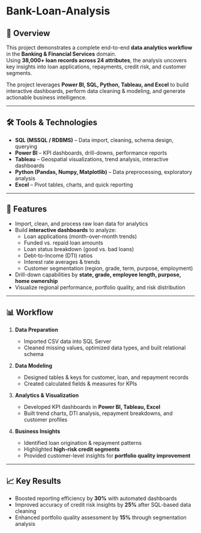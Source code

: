 # Bank-Loan-Analysis

## 📌 Overview  
This project demonstrates a complete end-to-end **data analytics workflow** in the **Banking & Financial Services** domain.  
Using **38,000+ loan records across 24 attributes**, the analysis uncovers key insights into loan applications, repayments, credit risk, and customer segments.  

The project leverages **Power BI, SQL, Python, Tableau, and Excel** to build interactive dashboards, perform data cleaning & modeling, and generate actionable business intelligence.  

---

## 🛠 Tools & Technologies  
- **SQL (MSSQL / RDBMS)** – Data import, cleaning, schema design, querying  
- **Power BI** – KPI dashboards, drill-downs, performance reports  
- **Tableau** – Geospatial visualizations, trend analysis, interactive dashboards  
- **Python (Pandas, Numpy, Matplotlib)** – Data preprocessing, exploratory analysis  
- **Excel** – Pivot tables, charts, and quick reporting  

---

## 🔑 Features  
- Import, clean, and process raw loan data for analytics  
- Build **interactive dashboards** to analyze:  
  - Loan applications (month-over-month trends)  
  - Funded vs. repaid loan amounts  
  - Loan status breakdown (good vs. bad loans)  
  - Debt-to-Income (DTI) ratios  
  - Interest rate averages & trends  
  - Customer segmentation (region, grade, term, purpose, employment)  
- Drill-down capabilities by **state, grade, employee length, purpose, home ownership**  
- Visualize regional performance, portfolio quality, and risk distribution  

---

## 📊 Workflow  
1. **Data Preparation**  
   - Imported CSV data into SQL Server  
   - Cleaned missing values, optimized data types, and built relational schema  

2. **Data Modeling**  
   - Designed tables & keys for customer, loan, and repayment records  
   - Created calculated fields & measures for KPIs  

3. **Analytics & Visualization**  
   - Developed KPI dashboards in **Power BI, Tableau, Excel**  
   - Built trend charts, DTI analysis, repayment breakdowns, and customer profiles  

4. **Business Insights**  
   - Identified loan origination & repayment patterns  
   - Highlighted **high-risk credit segments**  
   - Provided customer-level insights for **portfolio quality improvement**

---

## 📈 Key Results  
- Boosted reporting efficiency by **30%** with automated dashboards  
- Improved accuracy of credit risk insights by **25%** after SQL-based data cleaning  
- Enhanced portfolio quality assessment by **15%** through segmentation analysis  

